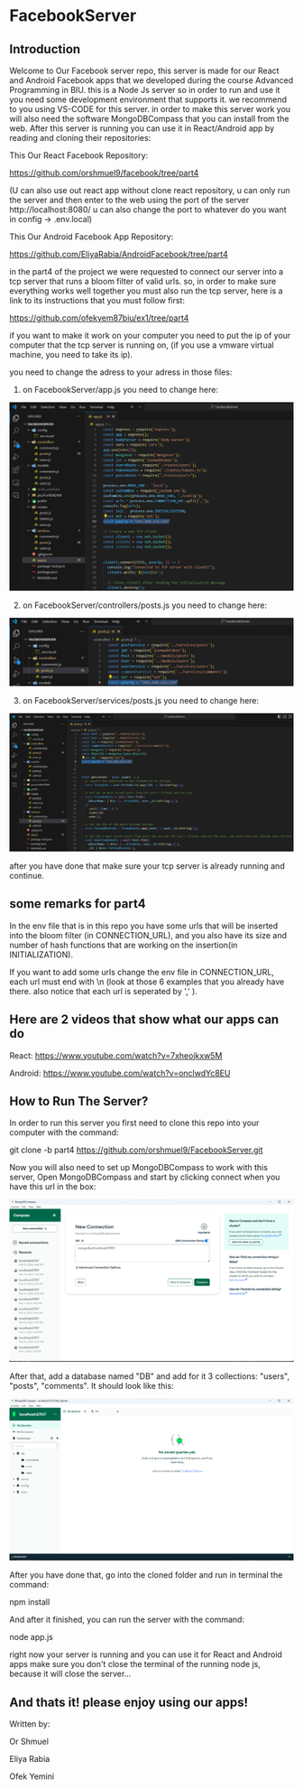 # FacebookServer

## Introduction

Welcome to Our Facebook server repo, this server is made for our React and Android Facebook apps that we developed during the course
Advanced Programming in BIU. this is a Node Js server so in order to run and use it you need some development environment that supports it. we recommend to you using VS-CODE for this server. in order to make this server work you will also need the software MongoDBCompass that you can install from the web. After this server is running you can use it in React/Android app by reading and cloning their repositories:

This Our React Facebook Repository: 

https://github.com/orshmuel9/facebook/tree/part4

(U can also use out react app without clone react repository, u can only run the server and then enter to the web using the port of the server http://localhost:8080/ u can also change the port to whatever do you want in config -> .env.local)

This Our Android Facebook App Repository: 

https://github.com/EliyaRabia/AndroidFacebook/tree/part4

in the part4 of the project we were requested to connect our server into a tcp server that runs a bloom filter of valid urls.
so, in order to make sure everything works well together you must also run the tcp server,
here is a link to its instructions that you must follow first: 

https://github.com/ofekyem87biu/ex1/tree/part4  

if you want to make it work on your computer you need to put the ip of your computer that the tcp server is running on,
(if you use a vmware virtual machine, you need to take its ip).

you need to change the adress to your adress in those files: 

1. on FacebookServer/app.js you need to change here:

![alt text](picsForREADME/app.png)

2. on FacebookServer/controllers/posts.js you need to change here: 

![alt text](picsForREADME/controller.png) 

3. on FacebookServer/services/posts.js you need to change here: 

![alt text](picsForREADME/service.png) 

after you have done that make sure your tcp server is already running and continue. 

## some remarks for part4 

In the env file that is in this repo you have some urls that will be inserted into the bloom filter (in CONNECTION_URL), and you also have its size and number of hash functions that are working on the insertion(in INITIALIZATION). 

If you want to add some urls change the env file in CONNECTION_URL, each url must end with \n (look at those 6 examples that you already have there. also notice that each url is seperated by ',' ). 


## Here are 2 videos that show what our apps can do

React: https://www.youtube.com/watch?v=7xheojkxw5M 

Android: https://www.youtube.com/watch?v=onclwdYc8EU

## How to Run The Server? 

In order to run this server you first need to clone this repo into your computer with the command:

git clone -b part4 https://github.com/orshmuel9/FacebookServer.git 

Now you will also need to set up MongoDBCompass to work with this server, 
Open MongoDBCompass and start by clicking connect when you have this url in the box: 

![connectMongo](picsForREADME/1.png)

After that, add a database named "DB" and add for it 3 collections: "users", "posts", "comments". It should look like this: 

![addDB](picsForREADME/2.png)

After you have done that, go into the cloned folder and run in terminal the command: 

npm install 

And after it finished, you can run the server with the command:

node app.js 

right now your server is running and you can use it for React and Android apps 
make sure you don't close the terminal of the running node js, because it will close the server...

## And thats it! please enjoy using our apps!
Written by:

Or Shmuel 

Eliya Rabia 

Ofek Yemini





